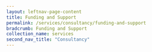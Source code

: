 ```yaml
---
layout: leftnav-page-content
title: Funding and Support
permalink: /services/consultancy/funding-and-support
bradcrumb: Funding and Support
collection_name: services
second_nav_title: "Consultancy"
---
```

